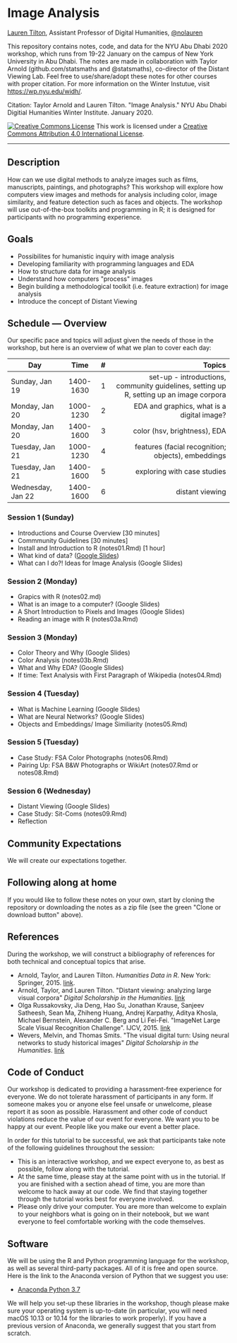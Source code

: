 # Image Analysis

[Lauren Tilton](https://laurentilton.com), Assistant Professor of Digital Humanities, [@nolauren](https://twitter.com/nolauren)

This repository contains notes, code, and data for the NYU Abu Dhabi 2020 workshop,
which runs from 19-22 January on the campus of New York University in Abu Dhabi. The notes are made in collaboration with Taylor Arnold (github.com/statsmaths and @statsmaths), co-director of the Distant Viewing Lab. Feel
free to use/share/adopt these notes for other courses with proper citation. For more information on the Winter Instutue, visit https://wp.nyu.edu/widh/.

Citation: Taylor Arnold and Lauren Tilton. "Image Analysis." NYU Abu Dhabi Digitial Humanities Winter Institute. January 2020. 

<a rel="license" href="http://creativecommons.org/licenses/by/4.0/"><img alt="Creative Commons License" style="border-width:0" src="https://i.creativecommons.org/l/by/4.0/88x31.png" /></a> This work is licensed under a <a rel="license" href="http://creativecommons.org/licenses/by/4.0/">Creative Commons Attribution 4.0 International License</a>.

---

## Description

How can we use digital methods to analyze images such as films, manuscripts, paintings, and photographs? 
This workshop will explore how computers view images and methods for analysis including color, 
image similarity, and feature detection such as faces and objects. 
The workshop will use out-of-the-box toolkits and programming in R; 
it is designed for participants with no programming experience.

## Goals
- Possibilites for humanistic inquiry with image analysis 
- Developing familiarity with programming languages and EDA
- How to structure data for image analysis
- Understand how computers "process" images
- Begin building a methodological toolkit (i.e. feature extraction) for image analysis
- Introduce the concept of Distant Viewing

## Schedule — Overview

Our specific pace and topics will adjust given the needs of those in the workshop,
but here is an overview of what we plan to cover each day:


| Day        |  Time           | #  | Topics  |
| ------------- |:-------------:| -----:|-----:|
| Sunday, Jan 19     | 	1400-1630 | 1|  set-up - introductions, community guidelines, setting up R, setting up an image corpora |
| Monday, Jan 20     | 	1000-1230      |   2| EDA and graphics,  what is a digital image? |
| Monday, Jan 20 | 	1400-1600   |    3 |   color (hsv, brightness), EDA |
| Tuesday, Jan 21 | 	1000-1230  |    4 |  features (facial recognition; objects),  embeddings|
| Tuesday, Jan 21 | 	1400-1600  |   5 | exploring with case studies|
| Wednesday, Jan 22 | 	1400-1600  |   6 | distant viewing |

### Session 1 (Sunday)

- Introductions and Course Overview [30 minutes]
- Commmunity Guidelines [30 minutes]
- Install and Introduction to R (notes01.Rmd) [1 hour]
- What kind of data? ([Google Slides](https://docs.google.com/presentation/d/17YiuMOiuzEIq7Urw8XypAI0ErUp5PLIHEZ6UpKjtRd8/edit?usp=sharing))
- What can I do?! Ideas for Image Analysis (Google Slides)

### Session 2 (Monday)
- Grapics with R (notes02.md)
- What is an image to a computer? (Google Slides)
- A Short Introduction to Pixels and Images (Google Slides)
- Reading an image with R (notes03a.Rmd)

### Session 3 (Monday)
- Color Theory and Why (Google Slides)
- Color Analysis (notes03b.Rmd)
- What and Why EDA? (Google Slides)
- If time: Text Analysis with First Paragraph of Wikipedia (notes04.Rmd)

### Session 4 (Tuesday)
- What is Machine Learning (Google Slides)
- What are Neural Networks? (Google Slides)
- Objects and Embeddings/ Image Similiarity (notes05.Rmd)

### Session 5 (Tuesday)
- Case Study: FSA Color Photographs  (notes06.Rmd)
- Pairing Up: FSA B&W Photographs or WikiArt  (notes07.Rmd or notes08.Rmd)

### Session 6 (Wednesday)
- Distant Viewing (Google Slides)
- Case Study: Sit-Coms (notes09.Rmd)
- Reflection

## Community Expectations
We will create our expectations together. 


## Following along at home

If you would like to follow these notes on your own, start by cloning the repository
or downloading the notes as a zip file (see the green "Clone or download button" above).


## References

During the workshop, we will construct a bibliography of references for both
technical and conceptual topics that arise.  

- Arnold, Taylor, and Lauren Tilton. *Humanities Data in R*. New York: Springer, 2015.
[link](https://link.springer.com/book/10.1007%2F978-3-319-20702-5).
- Arnold, Taylor, and Lauren Tilton. "Distant viewing: analyzing large visual corpora"
*Digital Scholarship in the Humanities*. [link](https://doi.org/10.1093/digitalsh/fqz013)
- Olga Russakovsky, Jia Deng, Hao Su, Jonathan Krause, Sanjeev Satheesh, Sean Ma, Zhiheng Huang,
Andrej Karpathy, Aditya Khosla, Michael Bernstein, Alexander C. Berg and Li Fei-Fei.
"ImageNet Large Scale Visual Recognition Challenge". IJCV, 2015. [link](https://arxiv.org/pdf/1409.0575v1.pdf)
- Wevers, Melvin, and Thomas Smits. "The visual digital turn: Using neural networks to study historical images"
*Digital Scholarship in the Humanities*. [link](https://doi.org/10.1093/llc/fqy085)


## Code of Conduct

Our workshop is dedicated to providing a harassment-free experience
for everyone. We do not tolerate harassment of participants in any form.
If someone makes you or anyone else feel unsafe or unwelcome, please report it as
soon as possible. Harassment and other code of conduct violations reduce the value
of our event for everyone. We want you to be happy at our event. People like you
make our event a better place.

In order for this tutorial to be successful, we ask that participants take note
of the following guidelines throughout the session:

- This is an interactive workshop, and we expect everyone to, as best as possible,
follow along with the tutorial.
- At the same time, please stay at the same point with us in the tutorial. If you are
finished with a section ahead of time, you are more than welcome to hack away at our
code. We find that staying together through the tutorial works best for everyone
involved.
- Please only drive your computer. You are more than welcome to explain to your neighbors
what is going on in their notebook, but we want everyone to feel comfortable working
with the code themselves.



## Software

We will be using the R and Python programming language for the workshop, as well as
several third-party packages. All of it is free and open source. Here is the
link to the Anaconda version of Python that we suggest you use:

- [Anaconda Python 3.7](https://www.anaconda.com/)

We will help you set-up these libraries in the workshop, though please make sure
your operating system is up-to-date (in particular, you will need macOS 10.13 or
10.14 for the libraries to work properly). If you have a previous version of
Anaconda, we generally suggest that you start from scratch.

